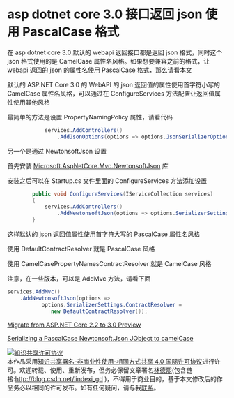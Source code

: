 # asp dotnet core 3.0 接口返回 json 使用 PascalCase 格式

在 asp dotnet core 3.0 默认的 webapi 返回接口都是返回 json 格式，同时这个 json 格式使用的是 CamelCase 属性名风格。如果想要兼容之前的格式，让 webapi 返回的 json 的属性名使用 PascalCase 格式，那么请看本文

<!--more-->
<!-- CreateTime:2019/9/23 18:39:17 -->

<!-- csdn -->

默认的 ASP.NET Core 3.0 的 WebAPI 的 json 返回值的属性使用首字符小写的 CamelCase 属性名风格，可以通过在 ConfigureServices 方法配置让返回值属性使用其他风格

最简单的方法是设置 PropertyNamingPolicy 属性，请看代码

```csharp
            services.AddControllers()
                .AddJsonOptions(options => options.JsonSerializerOptions.PropertyNamingPolicy = null);
```

另一个是通过 NewtonsoftJson 设置

首先安装 [Microsoft.AspNetCore.Mvc.NewtonsoftJson](https://nuget.org/packages/Microsoft.AspNetCore.Mvc.NewtonsoftJson) 库

安装之后可以在 Startup.cs 文件里面的 ConfigureServices 方法添加设置

```csharp
        public void ConfigureServices(IServiceCollection services)
        {
            services.AddControllers()
                .AddNewtonsoftJson(options => options.SerializerSettings.ContractResolver = new DefaultContractResolver() { NamingStrategy = new DefaultNamingStrategy() });
        }
```

这样默认的 json 返回值属性使用首字符大写的 PascalCase 属性名风格

使用 DefaultContractResolver 就是 PascalCase 风格

使用 CamelCasePropertyNamesContractResolver 就是 CamelCase 风格

注意，在一些版本，可以是 AddMvc 方法，请看下面

```csharp
services.AddMvc()
    .AddNewtonsoftJson(options =>
           options.SerializerSettings.ContractResolver =
              new DefaultContractResolver());
```

[Migrate from ASP.NET Core 2.2 to 3.0 Preview](https://docs.microsoft.com/en-us/aspnet/core/migration/22-to-30?view=aspnetcore-2.2&tabs=visual-studio&WT.mc_id=WD-MVP-5003260)

[Serializing a PascalCase Newtonsoft.Json JObject to camelCase](https://andrewlock.net/serializing-a-pascalcase-newtonsoft-json-jobject-to-camelcase/?WT.mc_id=WD-MVP-5003260 )

<a rel="license" href="http://creativecommons.org/licenses/by-nc-sa/4.0/"><img alt="知识共享许可协议" style="border-width:0" src="https://licensebuttons.net/l/by-nc-sa/4.0/88x31.png" /></a><br />本作品采用<a rel="license" href="http://creativecommons.org/licenses/by-nc-sa/4.0/">知识共享署名-非商业性使用-相同方式共享 4.0 国际许可协议</a>进行许可。欢迎转载、使用、重新发布，但务必保留文章署名[林德熙](http://blog.csdn.net/lindexi_gd)(包含链接:http://blog.csdn.net/lindexi_gd )，不得用于商业目的，基于本文修改后的作品务必以相同的许可发布。如有任何疑问，请与我[联系](mailto:lindexi_gd@163.com)。  

